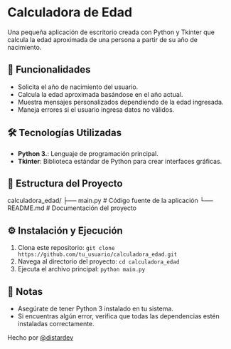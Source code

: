 # Calculadora de Edad

Una pequeña aplicación de escritorio creada con Python y Tkinter que calcula la edad aproximada de una persona a partir de su año de nacimiento.

## 🚀 Funcionalidades

- Solicita el año de nacimiento del usuario.
- Calcula la edad aproximada basándose en el año actual.
- Muestra mensajes personalizados dependiendo de la edad ingresada.
- Maneja errores si el usuario ingresa datos no válidos.

## 🛠️ Tecnologías Utilizadas

- **Python 3.**: Lenguaje de programación principal.
- **Tkinter**: Biblioteca estándar de Python para crear interfaces gráficas.

## 📂 Estructura del Proyecto
calculadora_edad/ ├── main.py # Código fuente de la aplicación 
└── README.md # Documentación del proyecto


## ⚙️ Instalación y Ejecución

1. Clona este repositorio:
``` git clone https://github.com/tu_usuario/calculadora_edad.git ```
2. Navega al directorio del proyecto:
``` cd calculadora_edad ```
3. Ejecuta el archivo principal:
```python main.py```

## 📝 Notas
- Asegúrate de tener Python 3 instalado en tu sistema.
- Si encuentras algún error, verifica que todas las dependencias estén instaladas correctamente.

Hecho por  [@distardev](https://github.com/distardev) 
